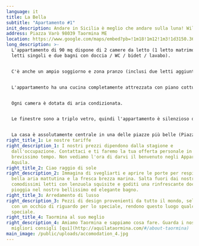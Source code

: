 ```yaml
---
language: it
title: La Bella
subtitle: "Apartamento #1"
init_description: Andare in Sicilia è meglio che andare sulla luna! William Shakespeare
address: Piazza Varò 98039 Taormina ME
location: https://www.google.com/maps/embed?pb=!1m18!1m12!1m3!1d3150.369585080524!2d15.282543015414682!3d37.85164187974546!2m3!1f0!2f0!3f0!3m2!1i1024!2i768!4f13.1!3m3!1m2!1s0x131411a39251c7f9%3A0x2654f47409ca387a!2sPiazza%20Var%C3%B2%2C%2098039%20Taormina%20ME!5e0!3m2!1sen!2sit!4v1580329882609!5m2!1sen!2sit
long_description: >-
  L'appartamento di 90 mq dispone di 2 camere da letto (1 letto matrimoniale e 2
  letti singoli e due bagni con doccia / WC / bidet / lavabo).


  C'è anche un ampio soggiorno e zona pranzo (inclusi due letti aggiuntivi) e un caminetto funzionale. L'appartamento è arredato secondo uno standard molto elevato (mobili di design) e dispone di TV a grande schermo, WIFI e sistema audio. L'ampio balcone (ideale per colazione e cena) offre spazio sufficiente e, come tutta la casa, offre una splendida vista sul Mar Ionio e sul centro storico di Taormina.


  L'appartamento ha una cucina completamente attrezzata con piano cottura, forno a microonde di alta qualità, lavastoviglie e frigorifero, nonché una varietà di elettrodomestici e tutti i piatti necessari per un buon pasto.


  Ogni camera è dotata di aria condizionata.


  Le finestre sono a triplo vetro, quindi l'appartamento è silenzioso quando le finestre sono chiuse. Nei mesi estivi Corso Umberto e le vie adiacenti sono molto trafficate fino all'una di notte circa.


  La casa è assolutamente centrale in una delle piazze più belle (Piazza Varò) ea soli 100 passi da Corso Umberto e dalla storica Piazza IX Aprile.
right_title_1: Le nostre tariffe
right_description_1: I nostri prezzi dipendono dalla stagione e
  dall'occupazione. Contattaci e ti faremo la tua offerta personale in
  brevissimo tempo. Non vediamo l'ora di darvi il benvenuto negli Appartamenti
  Aquila.
right_title_2: Ciao raggio di sole
right_description_2: Immagina di svegliarti e aprire le porte per respirare la
  bella aria mattutina e la fresca brezza marina. Salta fuori dai nostri
  comodissimi letti con lenzuola squisite e goditi una rinfrescante doccia a
  pioggia nel nostro bellissimo ed elegante bagno.
right_title_3: Arredamento di lusso
right_description_3: Pezzi di design provenienti da tutto il mondo, selezionati
  con un occhio di riguardo per lo speciale, rendono questo luogo qualcosa di
  speciale.
right_title_4: Taormina al suo meglio
right_description_4: Amiamo Taormina e sappiamo cosa fare. Guarda i nostri 10
  migliori consigli [qui](http://aquilataormina.com/#/about-taormina)
main_image: /public/uploads/accomodation_4.jpg
---
```


